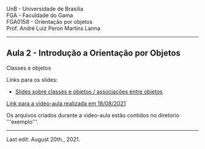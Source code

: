 UnB - Universidade de Brasilia  
FGA - Faculdade do Gama  
FGA0158 - Orientação por objetos  
Prof. André Luiz Peron Martins Lanna  

---

## Aula 2 - Introdução a Orientação por Objetos

Classes e objetos

Links para os slides: 
* [Slides sobre classes e objetos / associações entre objetos][slidesClassesObjetos]

[Link para a video-aula realizada em 18/08/2021][videoAula]

Os arquivos criados durante a video-aula estão contidos no diretorio
'''exemplo'''. 


---
Last edit: August 20th., 2021.

[slidesClassesObjetos]: https://docs.google.com/presentation/d/15NSQ7EQKTEX6BkLl9hnfnbpU4OF9Ps7NqMqgN0YObxs/edit?usp=sharing
[videoAula]: https://youtu.be/cl5Xyff9vpk

